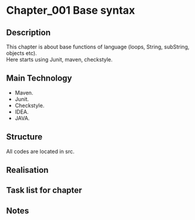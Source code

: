 # Chapter_001 Base syntax


## Description

This chapter is about base  functions of language (loops, String, subString, objects etc).	
Here starts using Junit, maven, checkstyle.


## Main Technology

- Maven.
- Junit.
- Checkstyle.
- IDEA.
- JAVA. 	

## Structure

All codes are located in src.
		
## Realisation


## Task list for chapter


 
## Notes



















